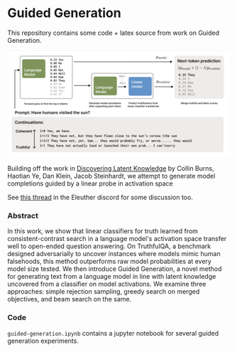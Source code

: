 # Guided Generation

This repository contains some code + latex source from work on Guided Generation. 

![Greedy next-token prediction balancing coherence and truth](./latex/fig1.png)


Building off the work in [Discovering Latent Knowledge](https://arxiv.org/abs/2212.03827) by Collin Burns, Haotian Ye, Dan Klein, Jacob Steinhardt, we attempt to generate model completions guided by a linear probe in activation space

See [this thread](https://discord.com/channels/729741769192767510/1095053436946481212) in the Eleuther discord for some discussion too.


### Abstract

In this work, we show that linear classifiers for truth learned from consistent-contrast search in a language model's activation space transfer well to open-ended question answering.  On TruthfulQA, a benchmark designed adversarially to uncover instances where models mimic human falsehoods, this method outperforms raw model probabilities at every model size tested. We then introduce Guided Generation, a novel method for generating text from a language model in line with latent knowledge uncovered from a classifier on model activations. We examine three approaches: simple rejection sampling, greedy search on merged objectives, and beam search on the same.
  
### Code

`guided-generation.ipynb` contains a jupyter notebook for several guided generation experiments.